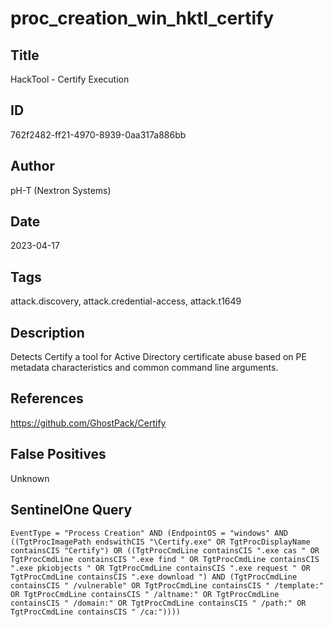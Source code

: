 # proc_creation_win_hktl_certify

## Title
HackTool - Certify Execution

## ID
762f2482-ff21-4970-8939-0aa317a886bb

## Author
pH-T (Nextron Systems)

## Date
2023-04-17

## Tags
attack.discovery, attack.credential-access, attack.t1649

## Description
Detects Certify a tool for Active Directory certificate abuse based on PE metadata characteristics and common command line arguments.

## References
https://github.com/GhostPack/Certify

## False Positives
Unknown

## SentinelOne Query
```
EventType = "Process Creation" AND (EndpointOS = "windows" AND ((TgtProcImagePath endswithCIS "\Certify.exe" OR TgtProcDisplayName containsCIS "Certify") OR ((TgtProcCmdLine containsCIS ".exe cas " OR TgtProcCmdLine containsCIS ".exe find " OR TgtProcCmdLine containsCIS ".exe pkiobjects " OR TgtProcCmdLine containsCIS ".exe request " OR TgtProcCmdLine containsCIS ".exe download ") AND (TgtProcCmdLine containsCIS " /vulnerable" OR TgtProcCmdLine containsCIS " /template:" OR TgtProcCmdLine containsCIS " /altname:" OR TgtProcCmdLine containsCIS " /domain:" OR TgtProcCmdLine containsCIS " /path:" OR TgtProcCmdLine containsCIS " /ca:"))))

```